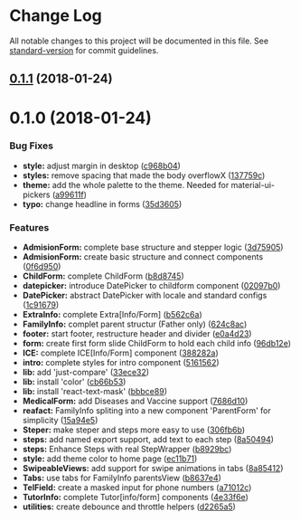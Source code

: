 # Change Log

All notable changes to this project will be documented in this file. See [standard-version](https://github.com/conventional-changelog/standard-version) for commit guidelines.

<a name="0.1.1"></a>
## [0.1.1](https://github.com/taverasmisael/kcs-admision-form/compare/v0.1.0...v0.1.1) (2018-01-24)



<a name="0.1.0"></a>
# 0.1.0 (2018-01-24)


### Bug Fixes

* **style:** adjust margin in desktop ([c968b04](https://github.com/taverasmisael/kcs-admision-form/commit/c968b04))
* **styles:** remove spacing that made the body overflowX ([137759c](https://github.com/taverasmisael/kcs-admision-form/commit/137759c))
* **theme:** add the whole palette to the theme. Needed for material-ui-pickers ([a99611f](https://github.com/taverasmisael/kcs-admision-form/commit/a99611f))
* **typo:** change headline in forms ([35d3605](https://github.com/taverasmisael/kcs-admision-form/commit/35d3605))


### Features

* **AdmisionForm:** complete base structure and stepper logic ([3d75905](https://github.com/taverasmisael/kcs-admision-form/commit/3d75905))
* **AdmisionForm:** create basic structure and connect components ([0f6d950](https://github.com/taverasmisael/kcs-admision-form/commit/0f6d950))
* **ChildForm:** complete ChildForm ([b8d8745](https://github.com/taverasmisael/kcs-admision-form/commit/b8d8745))
* **datepicker:** introduce DatePicker to childform component ([02097b0](https://github.com/taverasmisael/kcs-admision-form/commit/02097b0))
* **DatePicker:** abstract DatePicker with locale and standard configs ([1c91679](https://github.com/taverasmisael/kcs-admision-form/commit/1c91679))
* **ExtraInfo:** complete Extra[Info/Form] ([b562c6a](https://github.com/taverasmisael/kcs-admision-form/commit/b562c6a))
* **FamilyInfo:** complet parent structur (Father only) ([624c8ac](https://github.com/taverasmisael/kcs-admision-form/commit/624c8ac))
* **footer:** start footer, restructure header and divider ([e0a4d23](https://github.com/taverasmisael/kcs-admision-form/commit/e0a4d23))
* **form:** create first form slide ChildForm to hold each child info ([96db12e](https://github.com/taverasmisael/kcs-admision-form/commit/96db12e))
* **ICE:** complete ICE[Info/Form] component ([388282a](https://github.com/taverasmisael/kcs-admision-form/commit/388282a))
* **intro:** complete styles for intro component ([5161562](https://github.com/taverasmisael/kcs-admision-form/commit/5161562))
* **lib:** add 'just-compare' ([33ece32](https://github.com/taverasmisael/kcs-admision-form/commit/33ece32))
* **lib:** install 'color' ([cb66b53](https://github.com/taverasmisael/kcs-admision-form/commit/cb66b53))
* **lib:** install 'react-text-mask' ([bbbce89](https://github.com/taverasmisael/kcs-admision-form/commit/bbbce89))
* **MedicalForm:** add Diseases and Vaccine support ([7686d10](https://github.com/taverasmisael/kcs-admision-form/commit/7686d10))
* **reafact:** FamilyInfo spliting into a new component 'ParentForm' for simplicity ([15a94e5](https://github.com/taverasmisael/kcs-admision-form/commit/15a94e5))
* **Steper:** make steper and steps more easy to use ([306fb6b](https://github.com/taverasmisael/kcs-admision-form/commit/306fb6b))
* **steps:** add named export support, add text to each step ([8a50494](https://github.com/taverasmisael/kcs-admision-form/commit/8a50494))
* **steps:** Enhance Steps with real StepWrapper ([b8929bc](https://github.com/taverasmisael/kcs-admision-form/commit/b8929bc))
* **style:** add theme color to home page ([ec11b71](https://github.com/taverasmisael/kcs-admision-form/commit/ec11b71))
* **SwipeableViews:** add support for swipe animations in tabs ([8a85412](https://github.com/taverasmisael/kcs-admision-form/commit/8a85412))
* **Tabs:** use tabs for FamilyInfo parentsView ([b8637e4](https://github.com/taverasmisael/kcs-admision-form/commit/b8637e4))
* **TelField:** create a masked input for phone numbers ([a71012c](https://github.com/taverasmisael/kcs-admision-form/commit/a71012c))
* **TutorInfo:** complete Tutor[info/form] components ([4e33f6e](https://github.com/taverasmisael/kcs-admision-form/commit/4e33f6e))
* **utilities:** create debounce and throttle helpers ([d2265a5](https://github.com/taverasmisael/kcs-admision-form/commit/d2265a5))
